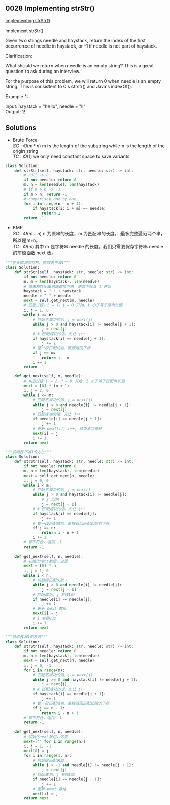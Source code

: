 ## 0028 Implementing strStr()
[Implementing strStr()](https://leetcode.cn/problems/implement-strstr/)  

Implement strStr().

Given two strings needle and haystack, return the index of the first occurrence of needle in haystack, or -1 if needle is not part of haystack.

Clarification:

What should we return when needle is an empty string? This is a great question to ask during an interview.

For the purpose of this problem, we will return 0 when needle is an empty string. This is consistent to C's strstr() and Java's indexOf().

Example 1:

Input: haystack = "hello", needle = "ll"  
Output: 2  

## Solutions  
- Brute Force  
$SC: O(m*n)$ m is the length of the substring while n is the length of the origin string  
$TC: O(1)$  we only need constant space to save variants  

```python
class Solution:
    def strStr(self, haystack: str, needle: str) -> int:
        # null -> 0
        if not needle: return 0
        m, n = len(needle), len(haystack)
        # if m > n -> -1
        if m > n: return -1
        # comparison one by one
        for i in range(n - m + 1):
            if haystack[i: i + m] == needle:
                return i
        return -1
```
- KMP  
$SC: O(m+n)$ n 为原串的长度，m 为匹配串的长度。 最多完整遍历两个串，所以是m+n。   
$TC: O(m)$ 其中 m 是字符串 needle 的长度。我们只需要保存字符串 needle 的前缀函数 next 表。
```python
"""在头部增加空格，前缀表不减1"""
class Solution:
    def strStr(self, haystack: str, needle: str) -> int:
        if not needle: return 0
        n, m = len(haystack), len(needle)
        # 原串和匹配串前面都加空格，使其下标从 1 开始
        haystack = " " + haystack
        needle = " " + needle
        next = self.get_next(m, needle)
        # 匹配过程，i = 1，j = 0 开始，i 小于等于原串长度
        i, j = 1, 0 
        while i <= n:
            # 匹配不成功的话，j = next(j)
            while j > 0 and haystack[i] != needle[j + 1]:
                j = next[j]
            # # 匹配成功的话，先让 j++
            if haystack[i] == needle[j + 1]:
                j += 1
            # 整一段匹配成功，直接返回下标
            if j == m:
                return i - m
            i += 1
        return -1

    def get_next(self, m, needle):
        # 构造过程 i = 2，j = 0 开始，i 小于等于匹配串长度
        next = [0] * (m + 1)
        i, j = 2, 0
        while i <= m:
            # 匹配不成功的话，j = next(j)
            while j > 0 and needle[i] != needle[j + 1]:
                j = next[j]
            # 匹配成功的话，先让 j++
            if needle[i] == needle[j + 1]:
                j += 1
            # 更新 next[i], i++, 结束本次循环
            next[i] = j
            i += 1
        return next
```
```python
"""前缀表不减1的方法"""
class Solution:
    def strStr(self, haystack: str, needle: str) -> int:
        if not needle: return 0
        m, n = len(haystack), len(needle)
        next = self.get_next(n, needle)
        i, j = 0, 0 
        while i < m:
            # 匹配不成功的话，j = next[]
            while j > 0 and haystack[i] != needle[j]:
                # j 回朔
                j = next[j - 1]
            # # 匹配成功的话，先让 j++
            if haystack[i] == needle[j]:
                j += 1
            # 整一段匹配成功，直接返回匹配起始的下标
            if j == n:
                return i - n + 1
            i += 1
        # 都不符合，返回 -1
        return -1
    
    def get_next(self, n, needle):
        # 初始化next数组，这里
        next = [0] * n
        i, j = 1, 0
        while i < n:
            # 前后缀匹配失败 
            while j > 0 and needle[i] != needle[j]:
                j = next[j - 1]
            # 匹配成功，j 右移1位
            if needle[i] == needle[j]:
                j += 1 
            # 更新 next 数组
            next[i] = j 
            # i 右移1位
            i += 1 
        return next
```

```python
"""前缀表减1的方法"""
class Solution:
    def strStr(self, haystack: str, needle: str) -> int:
        if not needle: return 0
        m, n = len(haystack), len(needle)
        next = self.get_next(n, needle)
        i, j = 0, -1 
        for i in range(m):
            # 匹配不成功的话，j = next[j]
            while j >= 0 and haystack[i] != needle[j + 1]:
                j = next[j]
            # # 匹配成功的话，先让 j++
            if haystack[i] == needle[j + 1]:
                j += 1
            # 整一段匹配成功，直接返回匹配起始的下标
            if j == n - 1:
                return i - n + 1
        # 都不符合，返回 -1
        return -1
    
    def get_next(self, n, needle):
        # 初始化next数组，这里
        next=['' for i in range(n)]
        i, j = 1, -1
        next[0] = j
        for i in range(1, n):
            # 前后缀匹配失败 
            while j > -1 and needle[i] != needle[j + 1]:
                j = next[j]
            # 匹配成功，j 右移1位
            if needle[i] == needle[j + 1]:
                j += 1 
            # 更新 next 数组
            next[i] = j
        return next
```